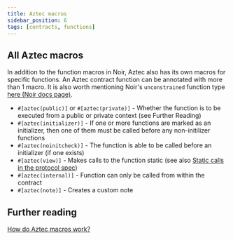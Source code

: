 ```yaml
---
title: Aztec macros
sidebar_position: 6
tags: [contracts, functions]
---
```


## All Aztec macros

In addition to the function macros in Noir, Aztec also has its own macros for specific functions. An Aztec contract function can be annotated with more than 1 macro.
It is also worth mentioning Noir's `unconstrained` function type [here (Noir docs page)](https://noir-lang.org/docs/noir/concepts/unconstrained/).

- `#[aztec(public)]` or `#[aztec(private)]` - Whether the function is to be executed from a public or private context (see Further Reading)
- `#[aztec(initializer)]` - If one or more functions are marked as an initializer, then one of them must be called before any non-initilizer functions
- `#[aztec(noinitcheck)]` - The function is able to be called before an initializer (if one exists)
- `#[aztec(view)]` - Makes calls to the function static (see also [Static calls in the protocol spec](../../../protocol-specs/calls/static-calls.md))
- `#[aztec(internal)]` - Function can only be called from within the contract
- `#[aztec(note)]` - Creates a custom note

## Further reading
[How do Aztec macros work?](../../../aztec/smart_contracts/functions/function_transforms.md)
